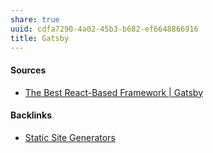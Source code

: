 ```yaml
---
share: true
uuid: cdfa7290-4a02-45b3-b682-ef6648866916
title: Gatsby
---
```

#### Sources

* [The Best React-Based Framework | Gatsby](https://www.gatsbyjs.com/)

#### Backlinks

* [Static Site Generators](/d6998d71-a15a-49cf-adf3-302e02a783e3)